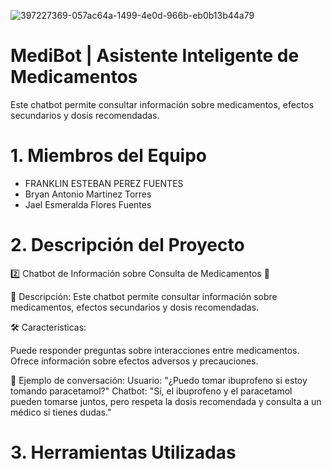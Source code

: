 ![397227369-057ac64a-1499-4e0d-966b-eb0b13b44a79](https://github.com/user-attachments/assets/6ac9b822-9183-4980-b021-80cd7c39b429)

# MediBot | Asistente Inteligente de Medicamentos
Este chatbot permite consultar información sobre medicamentos, efectos secundarios y dosis recomendadas.


# 1. Miembros del Equipo
- FRANKLIN ESTEBAN PEREZ FUENTES 
- Bryan Antonio Martinez Torres
- Jael Esmeralda Flores Fuentes

# 2. Descripción del Proyecto

2️⃣ Chatbot de Información sobre Consulta de Medicamentos 💊

📌 Descripción:
Este chatbot permite consultar información sobre medicamentos, efectos secundarios y dosis recomendadas.

🛠 Características:

Puede responder preguntas sobre interacciones entre medicamentos.
Ofrece información sobre efectos adversos y precauciones.

🎯 Ejemplo de conversación:
Usuario: "¿Puedo tomar ibuprofeno si estoy tomando paracetamol?"
Chatbot: "Sí, el ibuprofeno y el paracetamol pueden tomarse juntos, pero respeta la dosis recomendada y consulta a un médico si tienes dudas."


# 3. Herramientas Utilizadas
